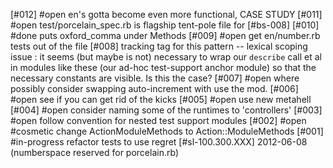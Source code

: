 [#012] #open en's gotta become even more functional, CASE STUDY
[#011] #open test/porcelain_spec.rb is flagship tent-pole file for [#bs-008]
[#010] #done puts oxford_comma under Methods
[#009] #open get en/number.rb tests out of the file
[#008] tracking tag for this pattern -- lexical scoping issue : it seems (but
  maybe is not) necessary to wrap our `describe` call et al in modules like
  these (our ad-hoc test-support anchor module) so that the necessary constants
  are visible.  Is this the case?
[#007] #open where possibly consider swapping auto-increment with use the mod.
[#006] #open see if you can get rid of the kicks
[#005] #open use new metahell
[#004] #open consider naming some of the runtimes to 'controllers'
[#003] #open follow convention for nested test support modules
[#002] #open #cosmetic change ActionModuleMethods to Action::ModuleMethods
[#001] #in-progress refactor tests to use regret
[#sl-100.300.XXX] 2012-06-08 (numberspace reserved for porcelain.rb)
